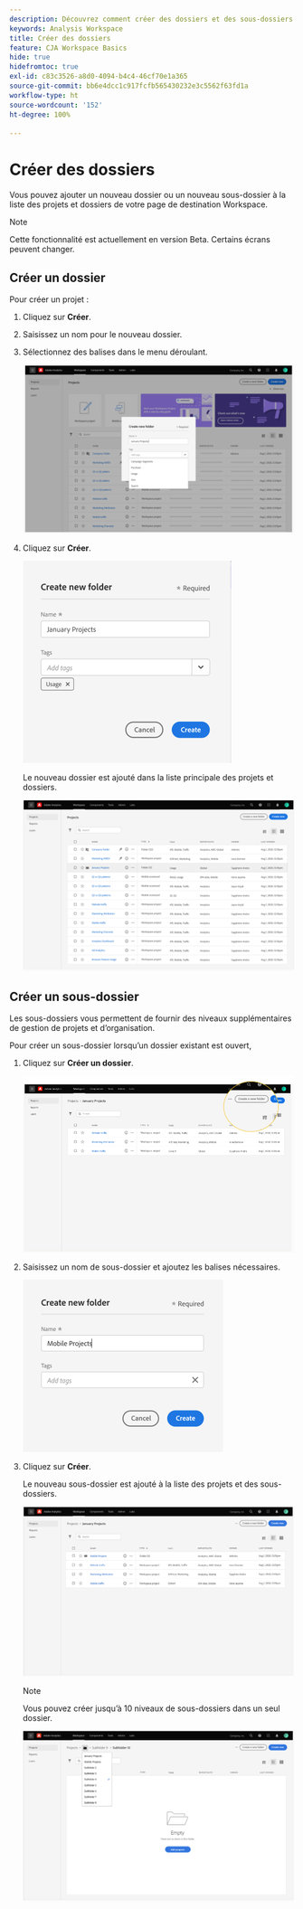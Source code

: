 ```yaml
---
description: Découvrez comment créer des dossiers et des sous-dossiers dans Workspace.
keywords: Analysis Workspace
title: Créer des dossiers
feature: CJA Workspace Basics
hide: true
hidefromtoc: true
exl-id: c83c3526-a8d0-4094-b4c4-46cf70e1a365
source-git-commit: bb6e4dcc1c917fcfb565430232e3c5562f63fd1a
workflow-type: ht
source-wordcount: '152'
ht-degree: 100%

---
```


# Créer des dossiers

Vous pouvez ajouter un nouveau dossier ou un nouveau sous-dossier à la liste des projets et dossiers de votre page de destination Workspace.

>[!NOTE]
>
>Cette fonctionnalité est actuellement en version Beta. Certains écrans peuvent changer.

## Créer un dossier

Pour créer un projet :

1. Cliquez sur **Créer**.

1. Saisissez un nom pour le nouveau dossier.

1. Sélectionnez des balises dans le menu déroulant.

   ![](/help/analysis-workspace/build-workspace-project/assets/select-tags.png)

1. Cliquez sur **Créer**.

   ![](/help/analysis-workspace/build-workspace-project/assets/create.png)

   Le nouveau dossier est ajouté dans la liste principale des projets et dossiers.

   ![](/help/analysis-workspace/build-workspace-project/assets/create-new-listed.png)

## Créer un sous-dossier

Les sous-dossiers vous permettent de fournir des niveaux supplémentaires de gestion de projets et d’organisation.

Pour créer un sous-dossier lorsqu’un dossier existant est ouvert,

1. Cliquez sur **Créer un dossier**.

   ![](/help/analysis-workspace/build-workspace-project/assets/create-subfolder2.png)

1. Saisissez un nom de sous-dossier et ajoutez les balises nécessaires.

   ![](/help/analysis-workspace/build-workspace-project/assets/create-subfolder-name.png)

1. Cliquez sur **Créer**.

   Le nouveau sous-dossier est ajouté à la liste des projets et des sous-dossiers.

   ![](/help/analysis-workspace/build-workspace-project/assets/create-subfolder-added.png)

   >[!NOTE]
   >
   >Vous pouvez créer jusqu’à 10 niveaux de sous-dossiers dans un seul dossier.

   ![](/help/analysis-workspace/build-workspace-project/assets/create-subfolder-limit.png)
